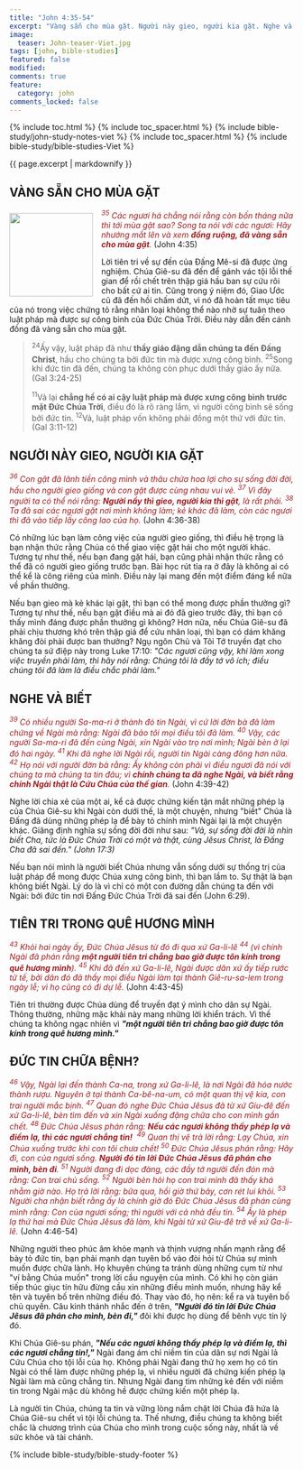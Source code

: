 ```yaml
---
title: "John 4:35-54"
excerpt: "Vàng sẵn cho mùa gặt. Người này gieo, người kia gặt. Nghe và biết. Tiên trong trong quê hương mình. Đức tin chữa bệnh."
image:
  teaser: John-teaser-Viet.jpg
tags: [john, bible-studies]
featured: false
modified:
comments: true
feature:
  category: john
comments_locked: false
---
```


{% include toc.html %}
{% include toc_spacer.html %}
{% include bible-study/john-study-notes-viet %}
{% include toc_spacer.html %}
{% include bible-study/bible-studies-Viet %}

{{ page.excerpt | markdownify }}

## VÀNG SẴN CHO MÙA GẶT

<div>
<p>
<img alt src="http://vacsf.org/assets/images/John-teaser-Viet.jpg" style="border: 0px none; margin: 7px 15px 0px 0px; max-width: 100%; height: 148px; padding: 0px; float: left;">
    <span style="color: rgb(159, 29, 33);"><i><sup>35</sup> Các ngươi há chẳng nói rằng còn bốn tháng nữa thì tới mùa gặt sao? Song ta nói với các ngươi: Hãy nhướng mắt lên và xem <strong>đồng ruộng, đã vàng sẵn cho mùa gặt</strong>.</i></span> (John 4:35)</p>
</div>

Lời tiên tri về sự đến của Đấng Mê-si đã được ứng nghiệm. Chúa Giê-su đã đến để gánh vác tội lỗi thế gian để rồi chết trên thập giá hầu ban sự cứu rõi cho bất cứ ai tin. Cũng trong ý niệm đó, Giao Ước cũ đã đến hồi chấm dứt, vì nó đã hoàn tất mục tiêu của nó trong việc chứng tỏ rằng nhân loại không thể nào nhờ sự tuân theo luật pháp mà được sự công bình của  Đức Chúa Trời. Điều này dẫn đến cánh đồng đã vàng sẵn cho mùa gặt.

> <sup>24</sup>Ấy vậy, luật pháp đã như <strong>thầy giáo đặng dẫn chúng ta đến Ðấng Christ</strong>, hầu cho chúng ta bởi đức tin mà được xưng công bình.  <sup>25</sup>Song khi đức tin đã đến, chúng ta không còn phục dưới thầy giáo ấy nữa. (Gal 3:24-25)
>
> <sup>11</sup>Vả lại <strong>chẳng hề có ai cậy luật pháp mà được xưng công bình trước mặt Ðức Chúa Trời</strong>, điều đó là rõ ràng lắm, vì người công bình sẽ sống bởi đức tin. <sup>12</sup>Vả, luật pháp vốn không phải đồng một thứ với đức tin. (Gal 3:11-12)

## NGƯỜI NÀY GIEO, NGƯỜI KIA GẶT

<span style="color: rgb(159, 29, 33);">
<i><sup>36</sup> Con gặt đã lãnh tiền công mình và thâu chứa hoa lợi cho sự sống đời đời, hầu cho người gieo giống và con gặt được cùng nhau vui vẻ.  <sup>37</sup> Vì đây người ta có thể nói rằng: <strong>Người nầy thì gieo, người kia thì gặt</strong>, là rất phải.  <sup>38</sup> Ta đã sai các ngươi gặt nơi mình không làm; kẻ khác đã làm, còn các ngươi thì đã vào tiếp lấy công lao của họ. </i></span> (John 4:36-38)

Có những lúc bạn làm công việc của người gieo giống, thì điều hệ trọng là bạn nhận thức rằng Chúa có thể giao việc gặt hái cho một người khác. Tương tự như thế, nếu bạn đang gặt hái, bạn cũng phải nhận thức rằng có thể đã có người gieo giống trước bạn. Bài học rút tỉa ra ở đây là không ai có thể kể là công riêng của mình. Điều này lại mang đến một điểm đáng kể nữa về phần thưởng.

Nếu bạn gieo mà kẻ khác lại gặt, thì bạn có thể mong được phần thưởng gì? Tương tự như thế, nếu bạn gặt điều mà ai đó đã gieo trước đây, thì bạn có thấy mình đáng được phần thưởng gì không? Hơn nữa, nếu Chúa Giê-su đã phải chịu thương khó trên thập giá để cứu nhân loại, thì bạn có dám khăng khăng đòi phải được ban thưởng? Ngụ ngôn Chủ và Tôi Tớ truyền đạt cho chúng ta sứ điệp này trong Luke 17:10: *"Các ngươi cũng vậy, khi làm xong việc truyền phải làm, thì hãy nói rằng: Chúng tôi là đầy tớ vô ích; điều chúng tôi đã làm là điều chắc phải làm."*

## NGHE VÀ BIẾT

<span style="color: rgb(159, 29, 33);">
<i><sup>39</sup> Có nhiều người Sa-ma-ri ở thành đó tin Ngài, vì cứ lời đờn bà đã làm chứng về Ngài mà rằng: Ngài đã bảo tôi mọi điều tôi đã làm.  <sup>40</sup> Vậy, các người Sa-ma-ri đã đến cùng Ngài, xin Ngài vào trọ nơi mình; Ngài bèn ở lại đó hai ngày.  <sup>41</sup> Khi đã nghe lời Ngài rồi, người tin Ngài càng đông hơn nữa.  <sup>42</sup> Họ nói với người đờn bà rằng: Ấy không còn phải vì điều ngươi đã nói với chúng ta mà chúng ta tin đâu; vì <strong>chính chúng ta đã nghe Ngài, và biết rằng chính Ngài thật là Cứu Chúa của thế gian</strong>. </i></span> (John 4:39-42)

Nghe lời chia xẻ của một ai, kể cả được chứng kiến tận mắt những phép lạ của Chúa Giê-su khi Ngài còn dưới thế, là một chuyện, nhưng "biết" Chúa là Đấng đã dùng những phép lạ để bày tỏ chính mình Ngài lại là một chuyện khác. Giăng định nghĩa sự sống đời đời như sau: *"Vả, sự sống đời đời là nhìn biết Cha, tức là Ðức Chúa Trời có một và thật, cùng Jêsus Christ, là Ðấng Cha đã sai đến." (John 17:3)*

Nếu bạn nói mình là người biết Chúa nhưng vẫn sống dưới sự thống trị của luật pháp để mong được Chúa xưng công bình, thì bạn lầm to. Sự thật là bạn không biết Ngài. Lý do là vì chỉ có một con đường dẫn chúng ta đến với Ngài: bởi đức tin nơi Đấng Đức Chúa Trời đã sai đến (John 6:29).

## TIÊN TRI TRONG QUÊ HƯƠNG MÌNH

<span style="color: rgb(159, 29, 33);">
<i><sup>43</sup> Khỏi hai ngày ấy, Ðức Chúa Jêsus từ đó đi qua xứ Ga-li-lê  <sup>44</sup> (vì chính Ngài đã phán rằng <strong>một người tiên tri chẳng bao giờ được tôn kính trong quê hương mình</strong>). <sup>45</sup> Khi đã đến xứ Ga-li-lê, Ngài được dân xứ ấy tiếp rước tử tế, bởi dân đó đã thấy mọi điều Ngài làm tại thành Giê-ru-sa-lem trong ngày lễ; vì họ cũng có đi dự lễ.</i></span> (John 4:43-45)

Tiên tri thường được Chúa dùng để truyền đạt ý mình cho dân sự Ngài.  Thông thường, những mặc khải này mang những lời khiển trách. Vì thế chúng ta không ngạc nhiên vì ***"một người tiên tri chẳng bao giờ được tôn kính trong quê hương mình."***

## ĐỨC TIN CHỮA BỆNH?

<span style="color: rgb(159, 29, 33);">
<i><sup>46</sup> Vậy, Ngài lại đến thành Ca-na, trong xứ Ga-li-lê, là nơi Ngài đã hóa nước thành rượu. Nguyên ở tại thành Ca-bê-na-um, có một quan thị vệ kia, con trai người mắc bịnh.  <sup>47</sup> Quan đó nghe Ðức Chúa Jêsus đã từ xứ Giu-đê đến xứ Ga-li-lê, bèn tìm đến và xin Ngài xuống đặng chữa cho con mình gần chết.  <sup>48</sup> Ðức Chúa Jêsus phán rằng: <strong>Nếu các ngươi không thấy phép lạ và điềm lạ, thì các ngươi chẳng tin!</strong>  <sup>49</sup> Quan thị vệ trả lời rằng: Lạy Chúa, xin Chúa xuống trước khi con tôi chưa chết!  <sup>50</sup> Ðức Chúa Jêsus phán rằng: Hãy đi, con của ngươi sống. <strong>Người đó tin lời Ðức Chúa Jêsus đã phán cho mình, bèn đi</strong>.  <sup>51</sup> Người đang đi dọc đàng, các đầy tớ người đến đón mà rằng: Con trai chủ sống.  <sup>52</sup> Người bèn hỏi họ con trai mình đã thấy khá nhằm giờ nào. Họ trả lời rằng: bữa qua, hồi giờ thứ bảy, cơn rét lui khỏi.  <sup>53</sup> Người cha nhận biết rằng ấy là chính giờ đó Ðức Chúa Jêsus đã phán cùng mình rằng: Con của ngươi sống; thì người với cả nhà đều tin.  <sup>54</sup> Ấy là phép lạ thứ hai mà Ðức Chúa Jêsus đã làm, khi Ngài từ xứ Giu-đê trở về xứ Ga-li-lê.</i></span> (John 4:46-54)

Những người theo phúc âm khỏe mạnh và thịnh vượng nhấn mạnh rằng để bày tỏ đức tin, bạn phải mạnh dạn tuyên bố vào đòi hỏi từ Chúa sự mình muốn được chữa lành. Họ khuyên chúng ta tránh dùng những cụm từ như  "ví bằng Chúa muốn" trong lời cầu nguyện của mình. Có khi họ còn gián tiếp thúc giục tín hữu đừng cầu xin những điều mình muốn, nhưng hãy kể tên và tuyên bố trên những điều đó. Thay vào đó, họ nên: kể ra và tuyên bố chủ quyền. Câu kinh thánh nhắc đến ở trên, ***"Người đó tin lời Ðức Chúa Jêsus đã phán cho mình, bèn đi,"*** đôi khi được họ dùng để bênh vực tín lý đó.

Khi Chúa Giê-su phán, ***"Nếu các ngươi không thấy phép lạ và điềm lạ, thì các ngươi chẳng tin!,"*** Ngài đang ám chỉ niềm tin của dân sự nơi Ngài lả Cứu Chúa cho tội lỗi của họ. Không phải Ngài đang thử họ xem họ có tin Ngài có thể làm được những phép lạ, vì nhiều người đã chứng kiến phép lạ Ngài làm mà cũng chẳng tin. Nhưng Ngài đang tìm những kẻ đến với niềm tin trong Ngài mặc dù không hề được chứng kiến một phép lạ.

Là người tin Chúa, chúng ta tin và vững lòng nắm chặt lời Chúa đã hứa là Chúa Giê-su chết vì tội lỗi chúng ta. Thế nhưng, điều chúng ta không biết chắc là chương trình của Chúa cho mình trong cuộc sống này, nhất là về sức khỏe và tài chánh.

{% include bible-study/bible-study-footer %}

